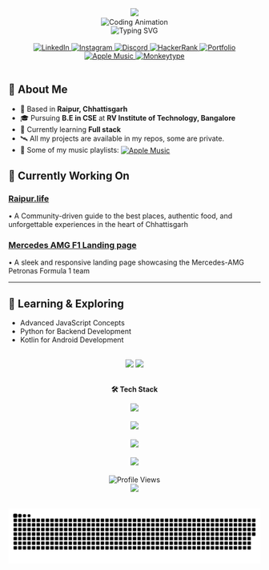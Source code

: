 <div align="center">
  <img src="https://capsule-render.vercel.app/api?type=waving&color=0:00D4FF,50:0099CC,100:7209B7&height=120&section=header&text=Naman%20Bagdiya&fontSize=40&fontColor=FFFFFF&animation=fadeIn&fontAlignY=35"/>
</div>

<div align="center">
  <img src="https://i.pinimg.com/originals/90/70/32/9070324cdfc07c68d60eed0c39e77573.gif" width="700" height="400" alt="Coding Animation" />
</div>

<div align="center">
  <img src="https://readme-typing-svg.herokuapp.com?font=JetBrains+Mono&weight=500&size=26&duration=4000&pause=1000&color=58A6FF&center=true&vCenter=true&random=false&width=600&lines=Web+Developer+%F0%9F%92%BB;Music+Enthusiast+%F0%9F%8E%B5;Digital+Artisan+%F0%9F%8E%A8;Open-Source+Contributor+%F0%9F%8C%9F;Food+Enthusiast+%F0%9F%8D%95" alt="Typing SVG" />
</div>

<br>

<div align="center">
  <a href="https://www.linkedin.com/in/namanbagdiya/" target="_blank">
    <img src="https://img.shields.io/badge/LinkedIn-%230077B5.svg?style=for-the-badge&logo=linkedin&logoColor=white" alt="LinkedIn"/>
  </a>
  <a href="https://instagram.com/namaan_b" target="_blank">
    <img src="https://img.shields.io/badge/Instagram-%23E4405F.svg?style=for-the-badge&logo=instagram&logoColor=white" alt="Instagram"/>
  </a>
  <a href="https://discordapp.com/users/932995196101201951" target="_blank">
    <img src="https://img.shields.io/badge/Discord-%237289DA.svg?style=for-the-badge&logo=discord&logoColor=white" alt="Discord"/>
  </a>
  <a href="https://www.hackerrank.com/namanbagdiya" target="_blank">
    <img src="https://img.shields.io/badge/HackerRank-%232EC866.svg?style=for-the-badge&logo=hackerrank&logoColor=white" alt="HackerRank"/>
  </a>
  <a href="https://naman-portfolio-sable.vercel.app/" target="_blank">
    <img src="https://img.shields.io/badge/Portfolio-%23FF6B6B.svg?style=for-the-badge&logo=safari&logoColor=white" alt="Portfolio"/>
  </a>
  <a href="https://music.apple.com/profile/NamanOG" target="_blank">
    <img src="https://img.shields.io/badge/Apple%20Music-%23FA243C.svg?style=for-the-badge&logo=apple-music&logoColor=white" alt="Apple Music"/>
  </a>
  <a href="https://monkeytype.com/user/NamanOG" target="_blank">
  <img src="https://img.shields.io/badge/Monkeytype-%23FFD700.svg?style=for-the-badge&logo=monkeytype&logoColor=white" alt="Monkeytype"/>
</a>
</div>

<br>

## 📜 About Me

- 📍 Based in **Raipur, Chhattisgarh**
- 🎓 Pursuing **B.E in CSE** at **RV Institute of Technology, Bangalore**
- 🔭 Currently learning **Full stack**
- 🛰️ All my projects are available in my repos, some are private.
- 🎵 Some of my music playlists: <a href="https://music.apple.com/profile/NamanOG" target="_blank">
    <img src="https://upload.wikimedia.org/wikipedia/commons/5/5f/Apple_Music_icon.svg" alt="Apple Music" width="20" height="20" style="vertical-align:middle;"/>
  </a>

## 🎯 Currently Working On

### [Raipur.life](https://raipurlife.vercel.app/)
• A Community-driven guide to the best places, authentic food, and unforgettable experiences in the heart of Chhattisgarh

### [Mercedes AMG F1 Landing page](https://amg-formula1.vercel.app/)
• A sleek and responsive landing page showcasing the Mercedes-AMG Petronas Formula 1 team

---

## 🌱 Learning & Exploring

- Advanced JavaScript Concepts
- Python for Backend Development  
- Kotlin for Android Development

<br>

<div align="center">
  <img src="https://github-readme-stats.vercel.app/api?username=NamanOG&show_icons=true&theme=github_dark&hide_border=true&bg_color=0d1117&title_color=58a6ff&text_color=c9d1d9&icon_color=58a6ff&border_radius=12" height="180"/>
  <img src="https://github-readme-stats.vercel.app/api/top-langs?username=NamanOG&layout=compact&theme=github_dark&hide_border=true&bg_color=0d1117&title_color=58a6ff&text_color=c9d1d9&border_radius=12" height="180"/>
</div>

<br>

<div align="center">

**🛠️ Tech Stack**

<img src="https://skillicons.dev/icons?i=html,css,js,ts,react,nextjs,nodejs,express,mongodb,python,cpp,kotlin,git,github,vscode,figma&theme=dark" />

</div>

<br>

<div align="center">
  <img src="https://github-readme-activity-graph.vercel.app/graph?username=NamanOG&theme=github-compact&hide_border=true&bg_color=0d1117&color=58a6ff&line=58a6ff&point=ff7b72&area=true&area_color=21262d" height="200"/>
</div>

<br>

<div align="center">
  <img src="https://github-profile-trophy.vercel.app/?username=NamanOG&theme=github_dark&no-frame=true&no-bg=true&margin-w=4&column=7" />
</div>

<br>

<div align="center">
  <img src="https://github-readme-stats.vercel.app/api/wakatime?username=NamanOG&theme=github_dark&hide_border=true&bg_color=0d1117&title_color=58a6ff&text_color=c9d1d9&border_radius=12" height="180"/>
</div>

<br>

<div align="center">
  <img src="https://komarev.com/ghpvc/?username=NamanOG&style=for-the-badge&color=58a6ff&label=Profile+Views" alt="Profile Views"/>
</div>

<div align="center">
  <img src="https://capsule-render.vercel.app/api?type=waving&color=0:00D4FF,50:0099CC,100:7209B7&height=80&section=footer"/>
</div>

<br>

<div align="center">
  
![snake gif](https://github.com/NamanOG/NamanOG/blob/output/github-snake-dark.svg)

</div>
